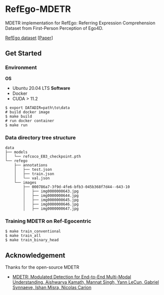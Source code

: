 # RefEgo-MDETR

MDETR implementation for RefEgo: Referring Expression Comprehension Dataset from First-Person Perception of Ego4D.

[RefEgo dataset](https://github.com/shuheikurita/RefEgo) [[Paper](https://arxiv.org/abs/2308.12035)]

## Get Started

### Environment
**OS**
- Ubuntu 20.04 LTS
**Software**
- Docker
- CUDA > 11.2

```
$ export DATADIR=path\to\data
# build docker image
$ make build
# run docker container
$ make run
```

### Data directory tree structure
```
data
├── models
│   └── refcoco_EB3_checkpoint.pth
└── refego
    ├── annotations
    │   ├── test.json
    │   ├── train.json
    │   └── val.json
    └── images
        ├── 000786a7-3f9d-4fe6-bfb3-045b368f7d44--643-10
        │   ├── img0000000643.jpg
        │   ├── img0000000644.jpg
        │   ├── img0000000645.jpg
        │   ├── img0000000646.jpg
        │   ├── img0000000647.jpg
```

### Training MDETR on Ref-Egocentric
```
$ make train_conventional
$ make train_all
$ make train_binary_head
```

## Acknowledgement
Thanks for the open-source MDETR
* [MDETR: Modulated Detection for End-to-End Multi-Modal Understanding, Aishwarya Kamath, Mannat Singh, Yann LeCun, Gabriel Synnaeve, Ishan Misra, Nicolas Carion](https://github.com/ashkamath/mdetr)
